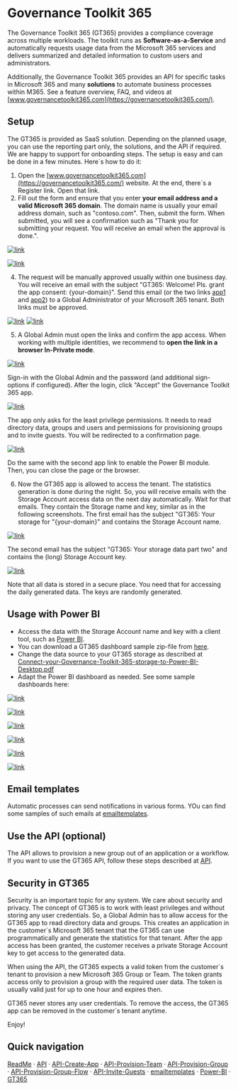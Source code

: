 # Governance Toolkit 365

The Governance Toolkit 365 (GT365) provides a compliance coverage across multiple workloads. The toolkit runs as **Software-as-a-Service** and automatically requests usage data from the Microsoft 365 services and delivers summarized and detailed information to custom users and administrators.

Additionally, the Governance Toolkit 365 provides an API for specific tasks in Microsoft 365 and many **solutions** to automate business processes within M365. See a feature overview, FAQ, and videos at [www.governancetoolkit365.com](https://governancetoolkit365.com/).

## Setup

The GT365 is provided as SaaS solution. Depending on the planned usage, you can use the reporting part only, the solutions, and the API if required. We are happy to support for onboarding steps. The setup is easy and can be done in a few minutes. Here´s how to do it:

1. Open the [www.governancetoolkit365.com](https://governancetoolkit365.com/) website. At the end, there´s a Register link. Open that link.
2. Fill out the form and ensure that you enter **your email address and a valid Microsoft 365 domain**. The domain name is usually your email address domain, such as "contoso.com". Then, submit the form. When submitted, you will see a confirmation such as "Thank you for submitting your request. You will receive an email when the approval is done.".

[![link](./images/register-1.png)](./images/register-1 "Click to enlarge")

[![link](./images/register-2.png)](./images/register-2 "Click to enlarge")

4. The request will be manually approved usually within one business day. You will receive an email with the subject "GT365: Welcome! Pls. grant the app consent: {your-domain}".
Send this email (or the two links [app1](https://bit.ly/gt365app1) and [app2](https://bit.ly/gt365app2)) to a Global Administrator of your Microsoft 365 tenant. Both links must be approved.

[![link](./images/setup-1.png)](./images/setup-1.png "Click to enlarge")
[![link](./images/setup-1b.png)](./images/setup-1b.png "Click to enlarge")

5. A Global Admin must open the links and confirm the app access. When working with multiple identities, we recommend to **open the link in a browser In-Private mode**.

[![link](./images/setup-2.png)](./images/setup-2 "Click to enlarge")

Sign-in with the Global Admin and the password (and additional sign-options if configured). After the login, click "Accept" the Governance Toolkit 365 app.

[![link](./images/setup-3.png)](./images/setup-3 "Click to enlarge")

The app only asks for the least privilege permissions. It needs to read directory data, groups and users and permissions for provisioning groups and to invite guests. You will be redirected to a confirmation page.

[![link](./images/setup-4.png)](./images/setup-4 "Click to enlarge")

Do the same with the second app link to enable the Power BI module.  
Then, you can close the page or the browser. 

6. Now the GT365 app is allowed to access the tenant. The statistics generation is done during the night. So, you will receive emails with the Storage Account access data on the next day automatically. Wait for that emails. They contain the Storage name and key, similar as in the following screenshots.
The first email has the subject "GT365: Your storage for "{your-domain}" and contains the Storage Account name.

[![link](./images/setup-5.png)](./images/setup-5 "Click to enlarge")

The second email has the subject "GT365: Your storage data part two" and contains the (long) Storage Account key.

[![link](./images/setup-6.png)](./images/setup-6 "Click to enlarge")

Note that all data is stored in a secure place. You need that for accessing the daily generated data. The keys are randomly generated.

## Usage with Power BI

- Access the data with the Storage Account name and key with a client tool, such as [Power BI](https://powerbi.microsoft.com/en-us/downloads/).
- You can download a GT365 dashboard sample zip-file from [here](https://governancetoolkit365.com/download/GovernanceToolkit365-Template.zip).  
- Change the data source to your GT365 storage as described at [Connect-your-Governance-Toolkit-365-storage-to-Power-BI-Desktop.pdf](./PowerBI/Connect-your-Governance-Toolkit-365-storage-to-Power-BI-Desktop.pdf)
- Adapt the Power BI dashboard as needed. See some sample dashboards here: 

[![link](./images/bi-demo-1.png)](./images/bi-demo-1 "Click to enlarge")

[![link](./images/bi-demo-2.png)](./images/bi-demo-2 "Click to enlarge")

[![link](./images/bi-demo-3.png)](./images/bi-demo-3 "Click to enlarge")

[![link](./images/bi-demo-4.png)](./images/bi-demo-4 "Click to enlarge")

[![link](./images/bi-demo-5.png)](./images/bi-demo-5 "Click to enlarge")

[![link](./images/bi-demo-6.png)](./images/bi-demo-6 "Click to enlarge")

## Email templates

Automatic processes can send notifications in various forms. YOu can find some samples of such emails at [emailtemplates](./emailtemplates).

## Use the API (optional)

The API allows to provision a new group out of an application or a workflow. 
If you want to use the GT365 API, follow these steps described at [API](./API.md).

## Security in GT365

Security is an important topic for any system. We care about security and privacy. 
The concept of GT365 is to work with least privileges and without storing any user credentials. So, a Global Admin has to allow access for the GT365 app to read directory data and groups. This creates an application in the customer´s Microsoft 365 tenant that the GT365 can use programmatically and generate the statistics for that tenant. After the app access has been granted, the customer receives a private Storage Account key to get access to the generated data.

When using the API, the GT365 expects a valid token from the customer´s tenant to provision a new Microsoft 365 Group or Team. The token grants access only to provision a group with the required user data. The token is usually valid just for up to one hour and expires then.

GT365 never stores any user credentials. To remove the access, the GT365 app can be removed in the customer´s tenant anytime.

Enjoy!

## Quick navigation

[ReadMe](https://github.com/delegate365/GovernanceToolkit365/) &middot; [API](./API.md) &middot; [API-Create-App](./API-create-app.md) &middot; [API-Provision-Team](./API-provision-team.md) &middot; [API-Provision-Group](./API-provision-group.md) &middot; [API-Provision-Group-Flow](./API-provision-group-flow.md) &middot; [API-Invite-Guests](./API-invite-guest.md) &middot; [emailtemplates](./emailtemplates) &middot; [Power-BI](./power-bi.md) &middot; [GT365](https://governancetoolkit365.com/)
